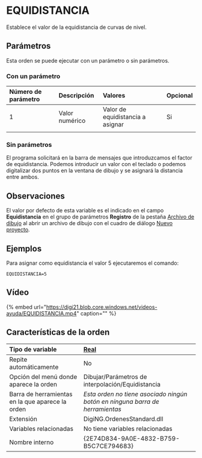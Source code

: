 # EQUIDISTANCIA

Establece el valor de la equidistancia de curvas de nivel.

## Parámetros

Esta orden se puede ejecutar con un parámetro o sin parámetros.

### Con un parámetro

| Número de parámetro | Descripción | Valores | Opcional |
| :--- | :--- | :--- | :--- |
| 1 | Valor numérico | Valor de equidistancia a asignar | Si |
|  |  |  |  |

### Sin parámetros

El programa solicitará en la barra de mensajes que introduzcamos el factor de equidistancia. Podemos introducir un valor con el teclado o podemos digitalizar dos puntos en la ventana de dibujo y se asignará la distancia entre ambos.

## Observaciones

El valor por defecto de esta variable es el indicado en el campo **Equidistancia** en el grupo de parámetros **Registro** de la pestaña [Archivo de dibujo](../../../cuadros-de-dialogo/nuevo-proyecto/archivo-de-dibujo.md) al abrir un archivo de dibujo con el cuadro de diálogo [Nuevo proyecto](../../../cuadros-de-dialogo/nuevo-proyecto/).

## Ejemplos

Para asignar como equidistancia el valor 5 ejecutaremos el comando:

```text
EQUIDISTANCIA=5
```

## Vídeo

{% embed url="https://digi21.blob.core.windows.net/videos-ayuda/EQUIDISTANCIA.mp4" caption="" %}

## Características de la orden

| Tipo de variable | [Real](../../../ordenes/variables/variables-reales.md) |
| :--- | :--- |
| Repite automáticamente | No |
| Opción del menú donde aparece la orden | Dibujar/Parámetros de interpolación/Equidistancia |
| Barra de herramientas en la que aparece la orden | _Esta orden no tiene asociado ningún botón en ninguna barra de herramientas_ |
| Extensión | DigiNG.OrdenesStandard.dll |
| Variables relacionadas | No tiene variables relacionadas |
| Nombre interno | {2E74D834-9A0E-4832-B759-B5C7CE794683} |

